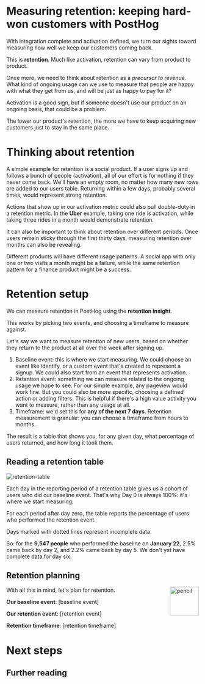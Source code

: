 # Measuring retention: keeping hard-won customers with PostHog

With integration complete and activation defined, we turn our sights toward measuring how well we keep our customers coming back.

This is **retention**. Much like activation, retention can vary from product to product.

Once more, we need to think about retention as a *precursor to revenue*. What kind of ongoing usage can we use to measure that people are happy with what they get from us, and will be just as happy to pay for it?

Activation is a good sign, but if someone doesn't use our product on an ongoing basis, that could be a problem.

The lower our product's retention, the more we have to keep acquiring new customers just to stay in the same place.

# Thinking about retention

A simple example for retention is a social product. If a user signs up and follows a bunch of people (activation), all of our effort is for nothing if they never come back. We'll have an empty room, no matter how many new rows are added to our users table. Returning within a few days, probably several times, would represent strong retention.

Actions that show up in our activation metric could also pull double-duty in a retention metric. In the **Uber** example, taking one ride is activation, while taking three rides in a month would demonstrate retention.

It can also be important to think about retention over different periods. Once users remain sticky through the first thirty days, measuring retention over months can also be revealing.

Different products will have different usage patterns. A social app with only one or two visits a month might be a failure, while the same retention pattern for a finance product might be a success.

# Retention setup

We can measure retention in PostHog using the **retention insight**.

This works by picking two events, and choosing a timeframe to measure against.

Let's say we want to measure retention of new users, based on whether they return to the product at all over the week after signing up.

1. Baseline event: this is where we start measuring. We could choose an event like identify, or a custom event that's created to represent a signup. We could also start from an event that represents activation.  
2. Retention event: something we can measure related to the ongoing usage we hope to see. For our simple example, any pageview would work fine. But you could also be more specific, choosing a defined action or adding filters. This is helpful if there's a high value activity you want to measure, rather than any usage at all.  
3. Timeframe: we'd set this for **any of the next 7 days**. Retention measurement is granular: you can choose a timeframe from hours to months.

The result is a table that shows you, for any given day, what percentage of users returned, and how long it took them.

## Reading a retention table

![retention-table](https://github.com/user-attachments/assets/f9e5612e-03da-4859-b8ba-48d947fd57ed)

Each day in the reporting period of a retention table gives us a cohort of users who did our baseline event. That's why Day 0 is always 100%: it's where we start measuring.

For each period after day zero, the table reports the percentage of users who performed the retention event.

Days marked with dotted lines represent incomplete data.

So: for the **9,547 people** who performed the baseline on **January 22**, 2.5% came back by day 2, and 2.2% came back by day 5\. We don't yet have complete data for day six.

## Retention planning

<img alt="pencil" height=75 align=right src="https://github.com/user-attachments/assets/d805b1c4-c11e-4e14-a29d-97f5f7493049"/>


With all this in mind, let's plan for retention.

**Our baseline event**: [baseline event]

**Our retention event**: [retention event]

**Retention timeframe**: [retention timeframe]

# Next steps

## Further reading


